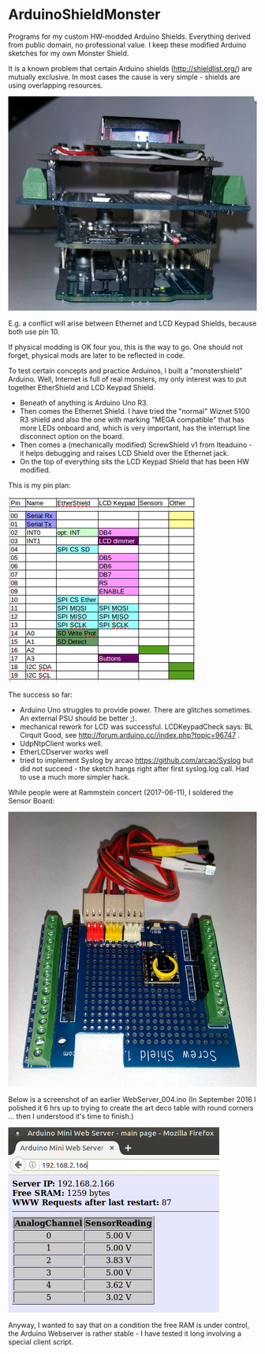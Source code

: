 # ArduinoShieldMonster
Programs for my custom HW-modded Arduino Shields. Everything derived from public domain, no professional value. I keep these modified Arduino sketches for my own Monster Shield.

It is a known problem that certain Arduino shields (http://shieldlist.org/) are mutually exclusive.
In most cases the cause is very simple - shields are using overlapping resources.

![Arduino Shield Monster](Pic/20170610_225047-1c.jpg?raw=true "Arduino Shield Monster")

E.g. a conflict will arise between Ethernet and LCD Keypad Shields, because both use pin 10.

If physical modding is OK four you, this is the way to go. One should not forget, physical mods are later to be reflected in code.

To test certain concepts and practice Arduinos, I built a "monstershield" Arduino. Well, Internet is full of real monsters, my only interest was to put together EtherShield and LCD Keypad Shield.

- Beneath of anything is Arduino Uno R3.
- Then comes the Ethernet Shield. I have tried the "normal" Wiznet 5100 R3 shield and also the one with marking "MEGA compatible" that has more LEDs onboard and, which is very important, has the interrupt line disconnect option on the board.
- Then comes a (mechanically modified) ScrewShield v1 from Iteaduino - it helps debugging and raises LCD Shield over the Ethernet jack.
- On the top of everything sits the LCD Keypad Shield that has been HW modified.

This is my pin plan:

![Pin Plan](Pic/Planning.png?raw=true "Avoiding Pin Conflicts")

The success so far:

- Arduino Uno struggles to provide power. There are glitches sometimes. An external PSU should be better ;). 
- mechanical rework for LCD was successful. LCDKeypadCheck says: BL Cirquit Good, see http://forum.arduino.cc//index.php?topic=96747 .
- UdpNtpClient works well.
- EtherLCDserver works well
- tried to implement Syslog by arcao https://github.com/arcao/Syslog but did not succeed - the sketch hangs right after first syslog.log call. Had to use a much more simpler hack.

While people were at Rammstein concert (2017-06-11), I soldered the Sensor Board:

![Sensor Board](Pic/20170612_235148-c.jpg?raw=true "Screw Shield 1.0 with sensors and RTC")

Below is a screenshot of an earlier WebServer_004.ino (In September 2016 I polished it 6 hrs up to trying to create the art deco table with round corners ... then I understood it's time to finish.)

![WebServer_004](Pic/WebServer_004--2016-06-11.png?raw=true "A refactored version of the chrestomathic Analog Webserver")

Anyway, I wanted to say that on a condition the free RAM is under control, the  Arduino Webserver is rather stable - I have tested it long involving a special client script.

